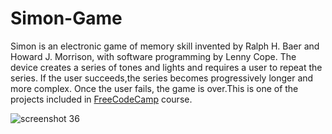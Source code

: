 # Simon-Game
Simon is an electronic game of memory skill invented by Ralph H. Baer and Howard J. Morrison, with software programming by Lenny Cope. The device creates a series of tones and lights and requires a user to repeat the series. If the user succeeds,the series becomes progressively longer and more complex. Once the user fails, the game is over.This is one of the projects included in [FreeCodeCamp](https://www.freecodecamp.org/) course.

![screenshot 36](https://user-images.githubusercontent.com/26346816/34326553-a011644c-e8d5-11e7-8e0e-035b158cf99d.png)

